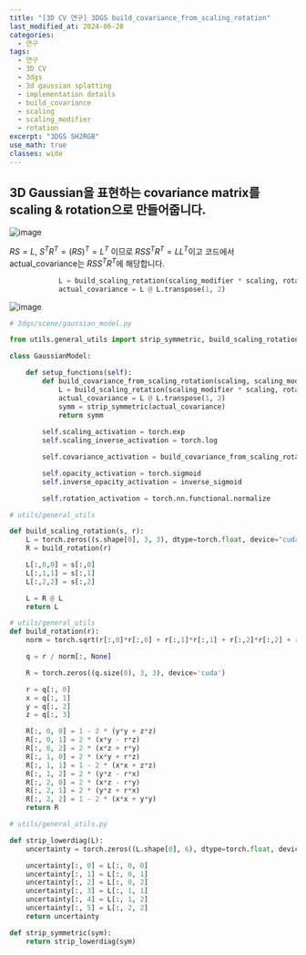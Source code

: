 ```yaml
---
title: "[3D CV 연구] 3DGS build_covariance_from_scaling_rotation"
last_modified_at: 2024-06-28
categories:
  - 연구
tags:
  - 연구
  - 3D CV
  - 3dgs
  - 3d gaussian splatting
  - implementation details
  - build_covariance
  - scaling
  - scaling_modifier
  - rotation
excerpt: "3DGS SH2RGB"
use_math: true
classes: wide
---
```


## 3D Gaussian을 표현하는 covariance matrix를 scaling & rotation으로 만들어줍니다.

![image](https://github.com/sandokim/sandokim.github.io/assets/74639652/857b5a13-c828-4860-829d-888942474543)

$RS = L$, $S^TR^T=(RS)^T=L^T$ 이므로 $RSS^TR^T=LL^T$이고 코드에서 actual_covariance는 $RSS^TR^T$에 해당합니다.

```python
            L = build_scaling_rotation(scaling_modifier * scaling, rotation)
            actual_covariance = L @ L.transpose(1, 2)
```

![image](https://github.com/sandokim/sandokim.github.io/assets/74639652/a1b61388-b2da-4655-9ea0-1b5ba2518db2)

```python
# 3dgs/scene/gaussian_model.py

from utils.general_utils import strip_symmetric, build_scaling_rotation

class GaussianModel:

    def setup_functions(self):
        def build_covariance_from_scaling_rotation(scaling, scaling_modifier, rotation):
            L = build_scaling_rotation(scaling_modifier * scaling, rotation)
            actual_covariance = L @ L.transpose(1, 2)
            symm = strip_symmetric(actual_covariance)
            return symm
        
        self.scaling_activation = torch.exp
        self.scaling_inverse_activation = torch.log

        self.covariance_activation = build_covariance_from_scaling_rotation

        self.opacity_activation = torch.sigmoid
        self.inverse_opacity_activation = inverse_sigmoid

        self.rotation_activation = torch.nn.functional.normalize
```

```python
# utils/general_utils

def build_scaling_rotation(s, r):
    L = torch.zeros((s.shape[0], 3, 3), dtype=torch.float, device="cuda")
    R = build_rotation(r)

    L[:,0,0] = s[:,0]
    L[:,1,1] = s[:,1]
    L[:,2,2] = s[:,2]

    L = R @ L
    return L
```

```python
# utils/general_utils
def build_rotation(r):
    norm = torch.sqrt(r[:,0]*r[:,0] + r[:,1]*r[:,1] + r[:,2]*r[:,2] + r[:,3]*r[:,3])

    q = r / norm[:, None]

    R = torch.zeros((q.size(0), 3, 3), device='cuda')

    r = q[:, 0]
    x = q[:, 1]
    y = q[:, 2]
    z = q[:, 3]

    R[:, 0, 0] = 1 - 2 * (y*y + z*z)
    R[:, 0, 1] = 2 * (x*y - r*z)
    R[:, 0, 2] = 2 * (x*z + r*y)
    R[:, 1, 0] = 2 * (x*y + r*z)
    R[:, 1, 1] = 1 - 2 * (x*x + z*z)
    R[:, 1, 2] = 2 * (y*z - r*x)
    R[:, 2, 0] = 2 * (x*z - r*y)
    R[:, 2, 1] = 2 * (y*z + r*x)
    R[:, 2, 2] = 1 - 2 * (x*x + y*y)
    return R
```


```python
# utils/general_utils.py

def strip_lowerdiag(L):
    uncertainty = torch.zeros((L.shape[0], 6), dtype=torch.float, device="cuda")

    uncertainty[:, 0] = L[:, 0, 0]
    uncertainty[:, 1] = L[:, 0, 1]
    uncertainty[:, 2] = L[:, 0, 2]
    uncertainty[:, 3] = L[:, 1, 1]
    uncertainty[:, 4] = L[:, 1, 2]
    uncertainty[:, 5] = L[:, 2, 2]
    return uncertainty

def strip_symmetric(sym):
    return strip_lowerdiag(sym)
```




